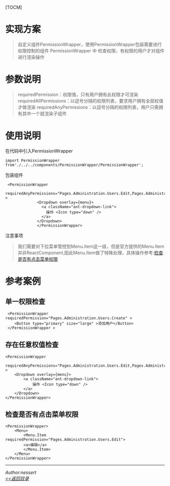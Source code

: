 [TOCM]
# 实现方案
> 自定义组件PermissionWrapper，使用PermissionWrapper包装需要进行权限控制的组件
> PermissionWrapper 中 检查权限，有权限的用户才对组件进行渲染操作

# 参数说明
> requiredPermission：权限值，只有用户拥有此权限才可渲染
> requiredAllPermissions：以逗号分隔的权限列表，要求用户拥有全部权值才做渲染
> requiredAnyPermissions：以逗号分隔的权限列表，用户只需拥有其中一个就渲染子组件



# 使用说明
在代码中引入PermissionWrapper
```
import PermissionWrapper  from'./../../components/PermissionWrapper/PermissionWrapper';
```
包装组件
```
 <PermissionWrapper
                requiredAnyPermissions="Pages.Administration.Users.Edit,Pages.Administration.Users.Delete" >
              <Dropdown overlay={menu}>
                <a className="ant-dropdown-link">
                  操作 <Icon type="down" />
                </a>
              </Dropdown>
              </PermissionWrapper>
```
注意事项
> 我们需要对下拉菜单管控到Menu.Item这一级，但是官方提供的Menu.Item并非ReactComponent,因此Menu.Item做了特殊处理，具体操作参考:[检查是否有点击菜单权限][1]

# 参考案例
##  单一权限检查
```
 <PermissionWrapper requiredPermission="Pages.Administration.Users.Create" >
 	<Button type="primary" size="large" >添加用户</Button>
 </PermissionWrapper >
```

## 存在任意权值检查
```
<PermissionWrapper 
	requiredAnyPermissions="Pages.Administration.Users.Edit,Pages.Administration.Users.Delete" >
	<Dropdown overlay={menu}>
		<a className="ant-dropdown-link">
			操作 <Icon type="down" />
		</a>
	</Dropdown>
</PermissionWrapper>
```


## 检查是否有点击菜单权限
```
<PermissionWrapper>
	<Menu>
		<Menu.Item requiredPermission="Pages.Administration.Users.Edit">
		<a>编辑</a>
		</Menu.Item>
	</Menu>
</PermissionWrapper>
```

[1]: #检查是否有点击菜单权限 "检查是否有点击菜单权限"

---
 *Author:nessert*   
 *[<<返回目录](/document)*